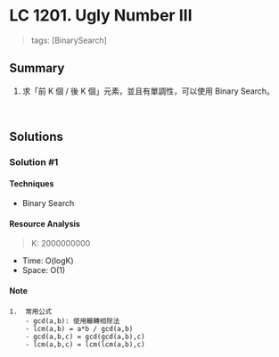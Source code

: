 # LC 1201. Ugly Number III
> tags: [BinarySearch]

## Summary
1.  求「前 K 個 / 後 K 個」元素，並且有單調性，可以使用 Binary Search。

<br>

## Solutions
### Solution #1
#### Techniques
- Binary Search

#### Resource Analysis
> K: 2000000000
- Time: O(logK)
- Space: O(1)

#### Note
```
1.  常用公式
    - gcd(a,b): 使用輾轉相除法
    - lcm(a,b) = a*b / gcd(a,b)
    - gcd(a,b,c) = gcd(gcd(a,b),c)
    - lcm(a,b,c) = lcm(lcm(a,b),c)
```